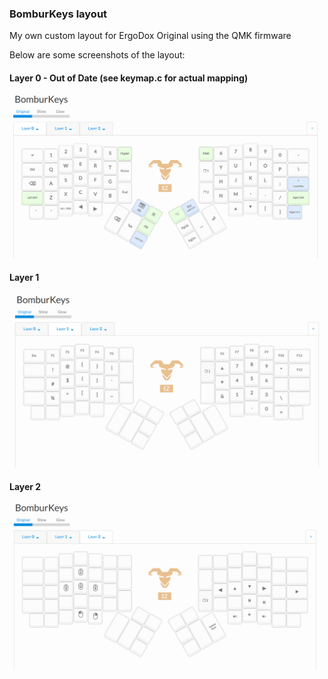 ### BomburKeys layout

My own custom layout for ErgoDox Original using the QMK firmware

Below are some screenshots of the layout:

#### Layer 0 - Out of Date (see keymap.c for actual mapping)

![Layer 0 Layout](./README/bomburkeys-layer0.png)

#### Layer 1

![Layer 1 Layout](./README/bomburkeys-layer1.png)

#### Layer 2

![Layer 2 Layout](./README/bomburkeys-layer2.png)
